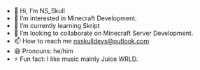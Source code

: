 - 👋 Hi, I’m NS_Skull
- 👀 I’m interested in Minecraft Development.
- 🌱 I’m currently learning Skript
- 💞️ I’m looking to collaborate on Minecraft Server Development.
- 📫 How to reach me nsskulldevs@outlook.com
- 😄 Pronouns: he/him
- ⚡ Fun fact: I like music mainly Juice WRLD.

<!---
NSSkull/NSSkull is a ✨ special ✨ repository because its `README.md` (this file) appears on your GitHub profile.
You can click the Preview link to take a look at your changes.
--->
